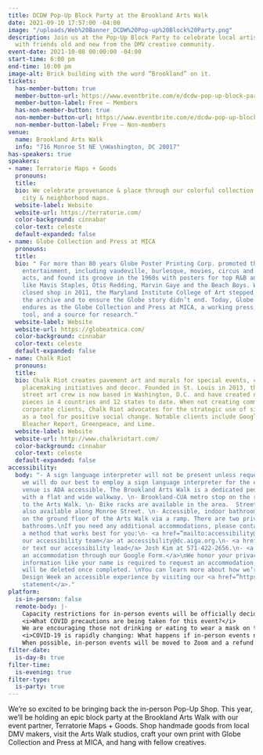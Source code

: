```yaml
---
title: DCDW Pop-Up Block Party at the Brookland Arts Walk
date: 2021-09-10 17:57:00 -04:00
image: "/uploads/Web%20Banner_DCDW%20Pop-up%20Block%20Party.png"
description: Join us at the Pop-Up Block Party to celebrate local artists and connect
  with friends old and new from the DMV creative community.
event-date: 2021-10-08 00:00:00 -04:00
start-time: 6:00 pm
end-time: 10:00 pm
image-alt: Brick building with the word “Brookland” on it.
tickets:
  has-member-button: true
  member-button-url: https://www.eventbrite.com/e/dcdw-pop-up-block-party-at-the-brookland-arts-walk-tickets-170371339262
  member-button-label: Free — Members
  has-non-member-button: true
  non-member-button-url: https://www.eventbrite.com/e/dcdw-pop-up-block-party-at-the-brookland-arts-walk-tickets-170371339262
  non-member-button-label: Free — Non-members
venue:
  name: Brookland Arts Walk
  info: "716 Monroe St NE \nWashington, DC 20017"
has-speakers: true
speakers:
- name: Terratorie Maps + Goods
  pronouns: 
  title: 
  bio: We celebrate provenance & place through our colorful collection of illustrated
    city & neighborhood maps.
  website-label: Website
  website-url: https://terratorie.com/
  color-background: cinnabar
  color-text: celeste
  default-expanded: false
- name: Globe Collection and Press at MICA
  pronouns: 
  title: 
  bio: " For more than 80 years Globe Poster Printing Corp. promoted the people’s
    entertainment, including vaudeville, burlesque, movies, circus and carnival
    acts, and found its groove in the 1960s with posters for top R&B and rock acts
    like Mavis Staples, Otis Redding, Marvin Gaye and the Beach Boys. When they
    closed shop in 2011, the Maryland Institute College of Art stepped in to preserve
    the archive and to ensure the Globe story didn’t end. Today, Globe's legacy
    endures as the Globe Collection and Press at MICA, a working press, a teaching
    tool, and a source for research."
  website-label: Website
  website-url: https://globeatmica.com/
  color-background: cinnabar
  color-text: celeste
  default-expanded: false
- name: Chalk Riot
  pronouns: 
  title: 
  bio: Chalk Riot creates pavement art and murals for special events, campaigns,
    placemaking initiatives and decor. Founded in St. Louis in 2013, the all-women
    street art crew is now based in Washington, D.C. and have created nearly 350
    pieces in 4 countries and 12 states to date. When not creating commissions with
    corporate clients, Chalk Riot advocates for the strategic use of sidewalk chalk
    as a tool for positive social change. Notable clients include Google, Vevo,
    Bleacher Report, Greenpeace, and Lime.
  website-label: Website
  website-url: http://www.chalkriotart.com/
  color-background: cinnabar
  color-text: celeste
  default-expanded: false
accessibility:
  body: "- A sign language interpreter will not be present unless requested. If requested,
    we will do our best to employ a sign language interpreter for the event.\n- The
    venue is ADA accessible. The Brookland Arts Walk is a dedicated pedestrian zone
    with a flat and wide walkway. \n- Brookland-CUA metro stop on the red line opens
    to the Arts Walk. \n- Bike racks are available in the area.  Street parking is
    also available along Monroe Street. \n- Accessible, indoor bathrooms are available
    on the ground floor of the Arts Walk via a ramp. There are two private, single-stall
    bathrooms.\nIf you need any additional accommodations, please contact us using
    a method that works best for you:\n- <a href=”mailto:accessibility@dc.aiga.org”>Email
    our accessibility team</a> at accessibility@dc.aiga.org.\n- <a href=\"tel:571-422-2656\">Call
    or text our accessibility lead</a> Josh Kim at 571-422-2656.\n- <a href=”https://forms.gle/VTys8LzewYs2isUm7”>Request
    an accommodation through our Google Form.</a>\nWe honor your privacy. No identifying
    information like your name is required to request an accommodation, and all details
    will be deleted once completed. \nYou can learn more about how we’re making DC
    Design Week an accessible experience by visiting our <a href=”https://dcdesignweek.org/accessibility/”>accessibility
    statement</a>."
platform:
  is-in-person: false
  remote-body: |-
    Capacity restrictions for in-person events will be officially decided about two weeks out from DCDW and posted on the specific event pages in order to follow the latest CDC guidance.
    <i>What COVID precautions are being taken for this event?</i>
    We are encouraging those not drinking or eating to wear a mask on the Arts Walk.
    <i>COVID-19 is rapidly changing: What happens if in-person events need to be cancelled?</i>
    When possible, in-person events will be moved to Zoom and a refund should not be expected. If an event is canceled in its entirety a refund will be issued. In either scenario you will be notified immediately.
filter-date:
  is-day-8: true
filter-time:
  is-evening: true
filter-type:
  is-party: true
---
```


We’re so excited to be bringing back the in-person Pop-Up Shop. This year, we’ll be holding an epic block party at the Brookland Arts Walk with our event partner, Terratorie Maps + Goods. Shop handmade goods from local DMV makers, visit the Arts Walk studios, craft your own print with Globe Collection and Press at MICA, and hang with fellow creatives.
